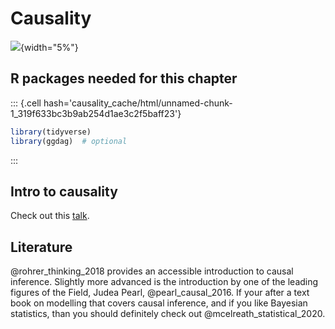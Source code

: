 # Causality

![](img/stern.png){width="5%"}



## R packages needed for this chapter


::: {.cell hash='causality_cache/html/unnamed-chunk-1_319f633bc3b9ab254d1ae3c2f5baff23'}

```{.r .cell-code}
library(tidyverse)
library(ggdag)  # optional  
```
:::






## Intro to causality

Check out this [talk](https://sebastiansauer-academic.netlify.app/uploads/Intro-to-Causality.pdf).

## Literature

@rohrer_thinking_2018 provides an accessible introduction to causal inference. Slightly more advanced is the introduction by one of the leading figures of the Field, Judea Pearl, @pearl_causal_2016.
If your after a text book on modelling that covers causal inference, and if you like Bayesian statistics, than you should definitely check out @mcelreath_statistical_2020.




